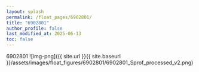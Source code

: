 ```yaml
---
layout: splash
permalink: /float_pages/6902801/
title: "6902801"
author_profile: false
last_modified_at: 2025-06-13
toc: false
---
```

 
6902801
![img-png]({{ site.url }}{{ site.baseurl }}/assets/images/float_figures/6902801/6902801_Sprof_processed_v2.png)